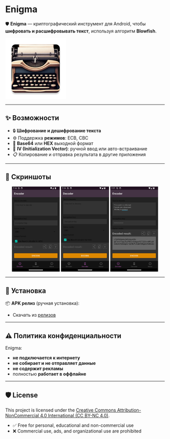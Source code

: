 # Enigma

🛡 **Enigma** — криптографический инструмент для Android, чтобы **шифровать и расшифровывать текст**, используя алгоритм **Blowfish**.

![Иконка приложения](/app/src/main/res/mipmap-xxxhdpi/ic_launcher.webp)

---

## ✨ Возможности

- 🔒 **Шифрование и дешифрование текста**
- ⚙️ Поддержка **режимов**: ECB, CBC
- 🔁 **Base64** или **HEX** выходной формат
- 🔐 **IV (Initialization Vector)**: ручной ввод или авто-встраивание
- 📋 Копирование и отправка результата в другие приложения

---

## 📸 Скриншоты

<p align="center">
  <img src="files/screenshot_01.png" alt="Скриншот 1" width="30%">
  <img src="files/screenshot_02.png" alt="Скриншот 2" width="30%">
  <img src="files/screenshot_03.png" alt="Скриншот 3" width="30%">
</p>

---

## 🚀 Установка

📦 **APK релиз** (ручная установка):
- Скачать из [релизов](https://github.com/rokkystudio/enigma/releases)

---

## ⚠️ Политика конфиденциальности

Enigma:
- **не подключается к интернету**
- **не собирает и не отправляет данные**
- **не содержит рекламы**
- полностью **работает в оффлайне**

---

## 🛡 License

This project is licensed under the [Creative Commons Attribution-NonCommercial 4.0 International (CC BY-NC 4.0)](LICENSE.md).

- ✅ Free for personal, educational and non-commercial use
- ❌ Commercial use, ads, and organizational use are prohibited
